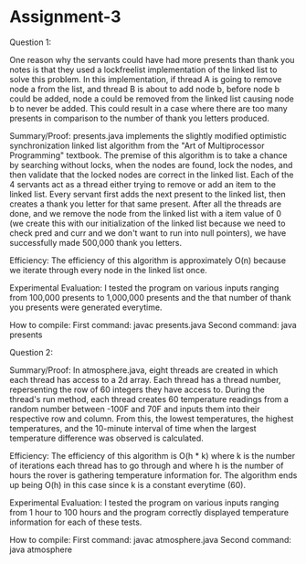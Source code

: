 # Assignment-3
Question 1:

One reason why the servants could have had more presents than thank you notes is that they used a lockfreelist implementation of the linked list to solve this problem. In this implementation, if thread A is going to remove node a from the list, and thread B is about to add node b, before node b could be added, node a could be removed from the linked list causing node b to never be added. This could result in a case where there are too many presents in comparison to the number of thank you letters produced.  

Summary/Proof: presents.java implements the slightly modified optimistic synchronization linked list algorithm from the "Art of Multiprocessor Programming" textbook. The premise of this algorithm is to take a chance by searching without locks, when the nodes are found, lock the nodes, and then validate that the locked nodes are correct in the linked list. Each of the 4 servants act as a thread either trying to remove or add an item to the linked list. Every servant first adds the next present to the linked list, then creates a thank you letter for that same present. After all the threads are done, and we remove the node from the linked list with a item value of 0 (we create this with our initialization of the linked list because we need to check pred and curr and we don't want to run into null pointers), we have successfully made 500,000 thank you letters.

Efficiency: The efficiency of this algorithm is approximately O(n) because we iterate through every node in the linked list once.

Experimental Evaluation: I tested the program on various inputs ranging from 100,000 presents to 1,000,000 presents and the that number of thank you presents were generated everytime.

How to compile: First command: javac presents.java Second command: java presents

Question 2: 

Summary/Proof: In atmosphere.java, eight threads are created in which each thread has access to a 2d array. Each thread has a thread number, repersenting the row of 60 integers they have access to. During the thread's run method, each thread creates 60 temperature readings from a random number between -100F and 70F and inputs them into their respective row and column. From this, the lowest temperatures, the highest temperatures, and the 10-minute interval of time when the largest temperature difference was observed is calculated. 

Efficiency: The efficiency of this algorithm is O(h * k) where k is the number of iterations each thread has to go through and where h is the number of hours the rover is gathering temperature information for. The algorithm ends up being O(h) in this case since k is a constant everytime (60).

Experimental Evaluation: I tested the program on various inputs ranging from 1 hour to 100 hours and the program correctly displayed temperature information for each of these tests.

How to compile: First command: javac atmosphere.java Second command: java atmosphere
